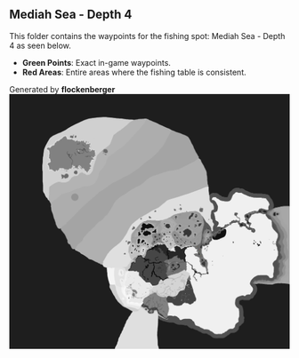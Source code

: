 ## Mediah Sea - Depth 4
This folder contains the waypoints for the fishing spot: Mediah Sea - Depth 4 as seen below.

- **Green Points**: Exact in-game waypoints.
- **Red Areas**: Entire areas where the fishing table is consistent.

Generated by **flockenberger**
![Mediah Sea - Depth 4](./Preview.png?raw=true "Mediah Sea - Depth 4")